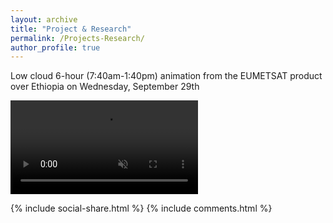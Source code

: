 ```yaml
---
layout: archive
title: "Project & Research"
permalink: /Projects-Research/
author_profile: true
---
```

Low cloud 6-hour (7:40am-1:40pm) animation from the EUMETSAT product over Ethiopia on  Wednesday, September 29th
<div><video src="https://i.windy.com/a/1v0pl/5efs1k.mp4" controls autoplay loop muted></video><div></div></div>


{% include social-share.html %}
{% include comments.html %}
